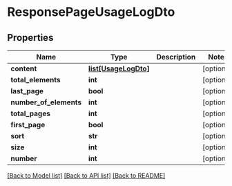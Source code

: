 # ResponsePageUsageLogDto

## Properties
Name | Type | Description | Notes
------------ | ------------- | ------------- | -------------
**content** | [**list[UsageLogDto]**](UsageLogDto.md) |  | [optional] 
**total_elements** | **int** |  | [optional] 
**last_page** | **bool** |  | [optional] 
**number_of_elements** | **int** |  | [optional] 
**total_pages** | **int** |  | [optional] 
**first_page** | **bool** |  | [optional] 
**sort** | **str** |  | [optional] 
**size** | **int** |  | [optional] 
**number** | **int** |  | [optional] 

[[Back to Model list]](../README.md#documentation-for-models) [[Back to API list]](../README.md#documentation-for-api-endpoints) [[Back to README]](../README.md)


